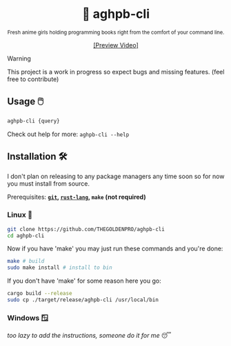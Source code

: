 <div align="center">

  # 💽 aghpb-cli

  <sub>Fresh anime girls holding programming books right from the comfort of your command line.</sub>

  [[Preview Video]](https://github.com/THEGOLDENPRO/aghpb-cli/assets/66202304/8a153986-0ed2-4b6d-92a0-a8729faa0d7d)

</div>

> [!WARNING]
> 
> This project is a work in progress so expect bugs and missing features. (feel free to contribute)

## Usage 🖱️
```sh
aghpb-cli {query}
```
Check out help for more: ``aghpb-cli --help``

## Installation 🛠️
I don't plan on releasing to any package managers any time soon so for now you must install from source.

Prerequisites: **[``git``](https://git-scm.com/downloads), [``rust-lang``](https://www.rust-lang.org/tools/install), ``make`` (not required)**

### Linux 🐧
```sh
git clone https://github.com/THEGOLDENPRO/aghpb-cli
cd aghpb-cli
```
Now if you have 'make' you may just run these commands and you're done:
```sh
make # build
sudo make install # install to bin
```
If you don't have 'make' for some reason here you go:
```sh
cargo build --release
sudo cp ./target/release/aghpb-cli /usr/local/bin
```

### Windows 🪟
*too lazy to add the instructions, someone do it for me* 😴

